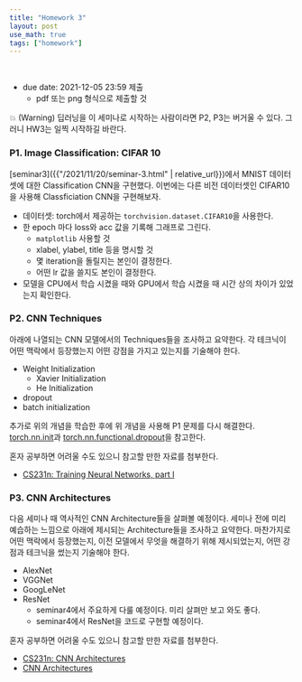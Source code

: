 ```yaml
---
title: "Homework 3"
layout: post
use_math: true
tags: ["homework"]
---
```


<br/>

- due date: 2021-12-05 23:59 제출
  - pdf 또는 png 형식으로 제출할 것

💥 (Warning) 딥러닝을 이 세미나로 시작하는 사람이라면 P2, P3는 버거울 수 있다. 그러니 HW3는 일찍 시작하길 바란다.

### P1. Image Classification: CIFAR 10

[seminar3]({{"/2021/11/20/seminar-3.html" | relative_url}})에서 MNIST 데이터셋에 대한 Classification CNN을 구현했다. 이번에는 다른 비전 데이터셋인 CIFAR10을 사용해 Classficiation CNN을 구현해보자.

- 데이터셋: torch에서 제공하는 `torchvision.dataset.CIFAR10`을 사용한다.
- 한 epoch 마다 loss와 acc 값을 기록해 그래프로 그린다.
  - `matplotlib` 사용할 것
  - xlabel, ylabel, title 등을 명시할 것
  - 몇 iteration을 돌릴지는 본인이 결정한다.
  - 어떤 lr 값을 쓸지도 본인이 결정한다.
- 모델을 CPU에서 학습 시켰을 때와 GPU에서 학습 시켰을 때 시간 상의 차이가 있었는지 확인한다.

### P2. CNN Techniques

아래에 나열되는 CNN 모델에서의 Techniques들을 조사하고 요약한다. 각 테크닉이 어떤 맥락에서 등장했는지 어떤 강점을 가지고 있는지를 기술해야 한다.

- Weight Initialization
  - Xavier Initialization
  - He Initialization
- dropout
- batch initialization

추가로 위의 개념을 학습한 후에 위 개념을 사용해 P1 문제를 다시 해결한다. [torch.nn.init](https://pytorch.org/docs/stable/nn.init.html)과 [torch.nn.functional.dropout](https://pytorch.org/docs/stable/generated/torch.nn.functional.dropout.html)을 참고한다.

혼자 공부하면 어려울 수도 있으니 참고할 만한 자료를 첨부한다.

- [CS231n: Training Neural Networks, part I](https://www.youtube.com/watch?v=wEoyxE0GP2M&list=PL3FW7Lu3i5JvHM8ljYj-zLfQRF3EO8sYv)

### P3. CNN Architectures

다음 세미나 때 역사적인 CNN Architecture들을 살펴볼 예정이다. 세미나 전에 미리 예습하는 느낌으로 아래에 제시되는 Architecture들을 조사하고 요약한다. 마찬가지로 어떤 맥락에서 등장했는지, 이전 모델에서 무엇을 해결하기 위해 제시되었는지, 어떤 강점과 테크닉을 썼는지 기술해야 한다.

- AlexNet
- VGGNet
- GoogLeNet
- ResNet
  - seminar4에서 주요하게 다룰 예정이다. 미리 살펴만 보고 와도 좋다. 
  - seminar4에서 ResNet을 코드로 구현할 예정이다.

혼자 공부하면 어려울 수도 있으니 참고할 만한 자료를 첨부한다.

- [CS231n: CNN Architectures](https://www.youtube.com/watch?v=DAOcjicFr1Y&list=PL3FW7Lu3i5JvHM8ljYj-zLfQRF3EO8sYv)
- [CNN Architectures](https://lynnshin.tistory.com/11)
